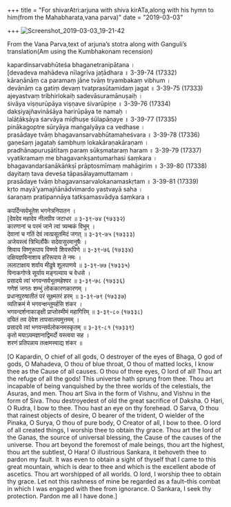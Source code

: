 +++
title = "For shivarAtri:arjuna with shiva kirATa,along with his hymn to him(from the Mahabharata,vana parva)"
date = "2019-03-03"

+++
![Screenshot_2019-03-03_19-21-42](https://padmavajrablog.files.wordpress.com/2019/03/screenshot_2019-03-03_19-21-42.png?w=739)



From the Vana Parva,text of arjuna’s stotra along with Ganguli’s
translation(Am using the Kumbhakonam recension)

kapardinsarvabhūteśa bhaganetranipātana ।  
\[devadeva mahādeva nīlagrīva jaṭādhara ॥ 3-39-74 (17332)  
kāraṇānāṃ ca paramaṃ jāne tvāṃ tryambakaṃ vibhum ।  
devānāṃ ca gatiṃ devaṃ tvatprasūtamidaṃ jagat ॥ 3-39-75 (17333)  
ajeyastvaṃ tribhirlokaiḥ sadevāsuramānuṣaiḥ ।  
śivāya viṣṇurūpāya viṣṇave śivarūpiṇe ॥ 3-39-76 (17334)  
dakṣiyajñavināśāya harirūpāya te namaḥ ।  
lalāṭākṣāya śarvāya mīḍhuṣe śūlapāṇaye ॥ 3-39-77 (17335)  
pinākagoptre sūryāya maṅgalyāya ca vedhase ।  
prasādaye tvāṃ bhagavansarvabhūtamaheśvara ॥ 3-39-78 (17336)  
gaṇeśaṃ jagataḥ śambhuṃ lokakāraṇakāraṇam ।  
pradhānapuruṣātītaṃ paraṃ sūkṣmataraṃ haram ॥ 3-39-79 (17337)  
vyatikramaṃ me bhagavankṣantumarhasi śaṃkara ।  
bhagavandarśanākāṅkṣī prāptosmīmaṃ mahāgirim ॥ 3-39-80 (17338)  
dayitaṃ tava deveśa tāpasālayamuttamam ।  
prasādaye tvāṃ bhagavansarvalokanamaskṛtam ॥ 3-39-81 (17339)  
kṛto mayā’yamajñānādvimardo yastvayā saha ।  
śaraṇaṃ pratipannāya tatkṣamasvādya śaṃkara ॥

कपर्दिन्सर्वभूतेश भगनेत्रनिपातन ।  
\[देवदेव महादेव नीलग्रीव जटाधर ॥ ३-३९-७४ (१७३३२)  
कारणानां च परमं जाने त्वां त्र्यम्बकं विभुम् ।  
देवानां च गतिं देवं त्वत्प्रसूतमिदं जगत् ॥ ३-३९-७५ (१७३३३)  
अजेयस्त्वं त्रिभिर्लोकैः सदेवासुरमानुषैः ।  
शिवाय विष्णुरूपाय विष्णवे शिवरूपिणे ॥ ३-३९-७६ (१७३३४)  
दक्षियज्ञविनाशाय हरिरूपाय ते नमः ।  
ललाटाक्षाय शर्वाय मीढुषे शूलपाणये ॥ ३-३९-७७ (१७३३५)  
पिनाकगोप्त्रे सूर्याय मङ्गल्याय च वेधसे ।  
प्रसादये त्वां भगवन्सर्वभूतमहेश्वर ॥ ३-३९-७८ (१७३३६)  
गणेशं जगतः शम्भुं लोककारणकारणम् ।  
प्रधानपुरुषातीतं परं सूक्ष्मतरं हरम् ॥ ३-३९-७९ (१७३३७)  
व्यतिक्रमं मे भगवन्क्षन्तुमर्हसि शंकर ।  
भगवन्दर्शनाकाङ्क्षी प्राप्तोस्मीमं महागिरिम् ॥ ३-३९-८० (१७३३८)  
दयितं तव देवेश तापसालयमुत्तमम् ।  
प्रसादये त्वां भगवन्सर्वलोकनमस्कृतम् ॥ ३-३९-८१ (१७३३९)  
कृतो मयाऽयमज्ञानाद्विमर्दो यस्त्वया सह ।  
शरणं प्रतिपन्नाय तत्क्षमस्वाद्य शंकर ॥

\[O Kapardin, O chief of all gods, O destroyer of the eyes of Bhaga, O
god of gods, O Mahadeva, O thou of blue throat, O thou of matted locks,
I know thee as the Cause of all causes. O thou of three eyes, O lord of
all! Thou art the refuge of all the gods! This universe hath sprung from
thee. Thou art incapable of being vanquished by the three worlds of the
celestials, the Asuras, and men. Thou art Siva in the form of Vishnu,
and Vishnu in the form of Siva. Thou destroyedest of old the great
sacrifice of Daksha. O Hari, O Rudra, I bow to thee. Thou hast an eye on
thy forehead. O Sarva, O thou that rainest objects of desire, O bearer
of the trident, O wielder of the Pinaka, O Surya, O thou of pure body, O
Creator of all, I bow to thee. O lord of all created things, I worship
thee to obtain thy grace. Thou art the lord of the Ganas, the source of
universal blessing, the Cause of the causes of the universe. Thou art
beyond the foremost of male beings, thou art the highest, thou art the
subtlest, O Hara! O illustrious Sankara, it behoveth thee to pardon my
fault. It was even to obtain a sight of thyself that I came to this
great mountain, which is dear to thee and which is the excellent abode
of ascetics. Thou art worshipped of all worlds. O lord, I worship thee
to obtain thy grace. Let not this rashness of mine be regarded as a
fault–this combat in which I was engaged with thee from ignorance. O
Sankara, I seek thy protection. Pardon me all I have done.\]
